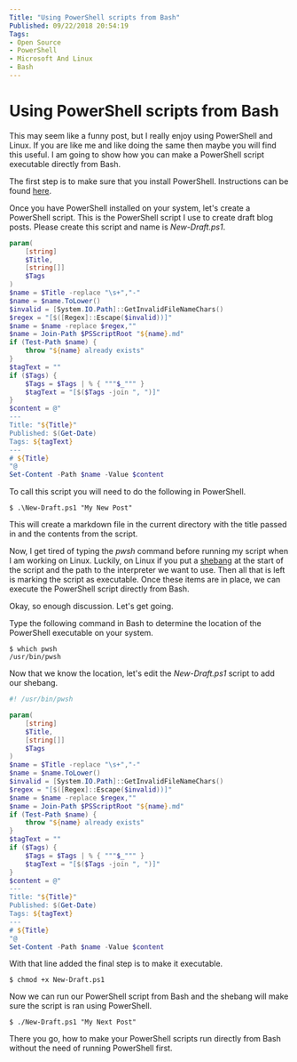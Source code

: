 ```yaml
---
Title: "Using PowerShell scripts from Bash"
Published: 09/22/2018 20:54:19
Tags:
- Open Source
- PowerShell
- Microsoft And Linux
- Bash 
---
```

# Using PowerShell scripts from Bash

This may seem like a funny post, but I really enjoy using PowerShell and Linux. If you are like me and like doing the same then maybe you will find this useful. I am going to show how you can make a PowerShell script executable directly from Bash.

The first step is to make sure that you install PowerShell. Instructions can be found [here](https://github.com/powershell/powershell#get-powershell).

Once you have PowerShell installed on your system, let's create a PowerShell script. This is the PowerShell script I use to create draft blog posts. Please create this script and name is *New-Draft.ps1*.

```PowerShell
param(
    [string]
    $Title,
    [string[]]
    $Tags
)
$name = $Title -replace "\s+","-"
$name = $name.ToLower()
$invalid = [System.IO.Path]::GetInvalidFileNameChars()
$regex = "[$([Regex]::Escape($invalid))]"
$name = $name -replace $regex,""
$name = Join-Path $PSScriptRoot "${name}.md"
if (Test-Path $name) {
    throw "${name} already exists"
}
$tagText = ""
if ($Tags) {
    $Tags = $Tags | % { """$_""" }
    $tagText = "[$($Tags -join ", ")]"
}
$content = @"
---
Title: "${Title}"
Published: $(Get-Date)
Tags: ${tagText}
---
# ${Title}
"@
Set-Content -Path $name -Value $content
```

To call this script you will need to do the following in PowerShell.

```
$ .\New-Draft.ps1 "My New Post"
```

This will create a markdown file in the current directory with the title passed in and the contents from the script.

Now, I get tired of typing the *pwsh* command before running my script when I am working on Linux. Luckily, on Linux if you put a [shebang](https://goo.gl/L5xL7e) at the start of the script and the path to the interpreter we want to use. Then all that is left is marking the script as executable. Once these items are in place, we can execute the PowerShell script directly from Bash.

Okay, so enough discussion. Let's get going.

Type the following command in Bash to determine the location of the PowerShell executable on your system.

```
$ which pwsh
/usr/bin/pwsh
```

Now that we know  the location, let's edit the *New-Draft.ps1* script to add our shebang.

```PowerShell
#! /usr/bin/pwsh

param(
    [string]
    $Title,
    [string[]]
    $Tags
)
$name = $Title -replace "\s+","-"
$name = $name.ToLower()
$invalid = [System.IO.Path]::GetInvalidFileNameChars()
$regex = "[$([Regex]::Escape($invalid))]"
$name = $name -replace $regex,""
$name = Join-Path $PSScriptRoot "${name}.md"
if (Test-Path $name) {
    throw "${name} already exists"
}
$tagText = ""
if ($Tags) {
    $Tags = $Tags | % { """$_""" }
    $tagText = "[$($Tags -join ", ")]"
}
$content = @"
---
Title: "${Title}"
Published: $(Get-Date)
Tags: ${tagText}
---
# ${Title}
"@
Set-Content -Path $name -Value $content
```

With that line added the final step is to make it executable.

```
$ chmod +x New-Draft.ps1
```

Now we can run our PowerShell script from Bash and the shebang will make sure the script is ran using PowerShell.

```
$ ./New-Draft.ps1 "My Next Post"
```

There you go, how to make your PowerShell scripts run directly from Bash without the need of running PowerShell first.